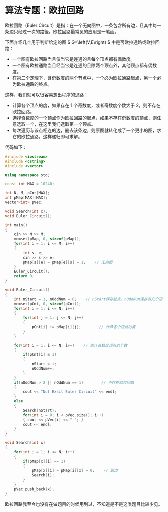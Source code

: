 # 算法专题：欧拉回路


欧拉回路（Euler Circuit）是指：在一个无向图中，一条包含所有边，且其中每一条边只经过一次的路径。欧拉回路最常见的应用是一笔画。

下面介绍几个用于判断给定的图 $ G=\left(V,E\right) $ 中是否欧拉通路或欧拉回路：

* 一个图有欧拉回路当且仅当它是连通的且每个顶点都有偶数度。
* 一个图有欧拉通路当且经当它是连通的且除两个顶点外，其他顶点都有偶数度。
* 在第二个定理下，含奇数度的两个节点中，一个必为欧拉通路起点，另一个必为欧拉通路的终点。

这样，我们就可以很容易想出程序的思路：

* 计算各个顶点的度，如果存在 1 个奇数度，或者奇数度个数大于 2，则不存在欧拉回路。
* 选择奇数度的一个顶点作为欧拉回路的起点，如果不存在奇数度的顶点，则任意选取一个，在这里我们选取第一个顶点。
* 每次遍历与该点相连的边，删去该条边，则原图就转化成了一个更小的图，求它的欧拉通路，这样递归即可求解。

代码如下：

```cpp
#include <iostream>
#include <cstring>
#include <vector>

using namespace std;

const int MAX = 10240;

int N, M, pCnt[MAX];
int pMap[MAX][MAX];
vector<int> pVec;

void Search(int x);
void Euler_Circuit();

int main()
{
    cin >> N >> M;
    memset(pMap, 0, sizeof(pMap));
    for(int i = 1; i <= M; i++)
    {
        int s, e;
        cin >> s >> e;
        pMap[s][e] = pMap[e][s] = 1;    // 无向图
    }
    Euler_Circuit();
    return 0;
}

void Euler_Circuit()
{
    int nStart = 1, nOddNum = 0;    // nStart保存起点，nOddNum保存有几个顶点有奇数度
    memset(pCnt, 0, sizeof(pCnt));
    for(int i = 1; i <= N; i++)
    {
        for(int j = 1; j <= N; j++)
        {
            pCnt[i] += pMap[i][j];        // 计算各个顶点的度
        }
    }

    for(int i = 1; i <= N; i++)    // 统计奇数度顶点的个数
    {
        if(pCnt[i] & 1)
        {
            nStart = i;
            nOddNum++;
        }
    }
    if(nOddNum > 2 || nOddNum == 1)        // 不存在欧拉回路
    {
        cout << "Not Exsit Euler Circuit" << endl;
    }
    else
    {
        Search(nStart);
        for(int i = 0; i < pVec.size(); i++)
        { cout << pVec[i] << " "; }
        cout << endl;
    }
}

void Search(int x)
{
    for(int i = 1; i <= N; i++)
    {
        if(pMap[x][i] == 1)
        {
            pMap[x][i] = pMap[i][x] = 0;    // 删边
            Search(i);    
        }
    }
    pVec.push_back(x);
}
```


欧拉回路我至今也没有在做题目的时候用到过，不知道是不是这类题目比较少见。
